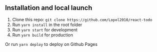 ## Installation and local launch
1. Clone this repo: `git clone https://github.com/Lopol2010/react-todo`
2. Run `yarn install` in the root folder
3. Run `yarn start` for development
4. Run `yarn build` for production  

Or run `yarn deploy` to deploy on Github Pages
